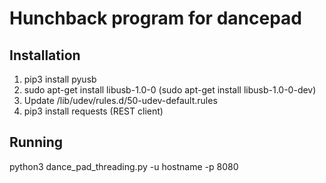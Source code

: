 # Hunchback program for dancepad

## Installation

  1. pip3 install pyusb
2. sudo apt-get install libusb-1.0-0 (sudo apt-get install libusb-1.0-0-dev)
  3. Update /lib/udev/rules.d/50-udev-default.rules
4. pip3 install requests (REST client)

## Running

  python3 dance_pad_threading.py -u hostname -p 8080
